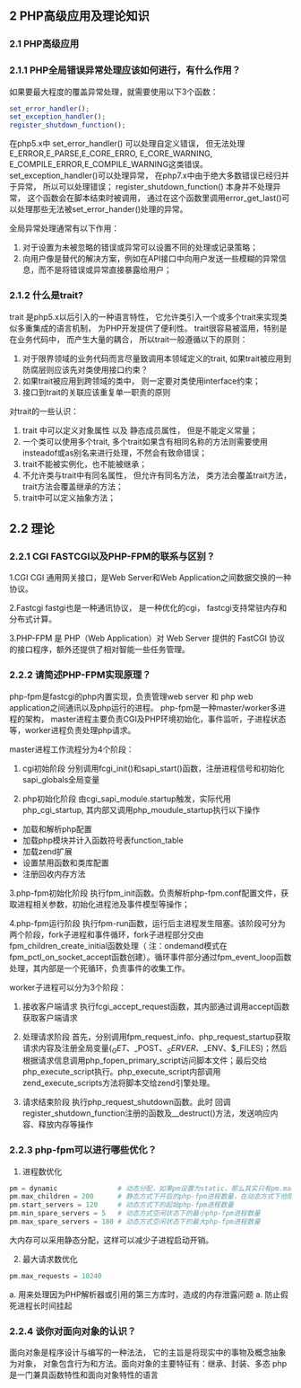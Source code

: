 ## 2 PHP高级应用及理论知识

### 2.1 PHP高级应用

### 2.1.1 PHP全局错误异常处理应该如何进行，有什么作用？
如果要最大程度的覆盖异常处理，就需要使用以下3个函数：
```php
set_error_handler();
set_exception_handler();
register_shutdown_function();
```
在php5.x中 set_error_handler() 可以处理自定义错误， 但无法处理E_ERROR,E_PARSE,E_CORE_ERRO, E_CORE_WARNING, E_COMPILE_ERROR,E_COMPILE_WARNING这类错误。
set_exception_handler()可以处理异常， 在php7.x中由于绝大多数错误已经归并于异常， 所以可以处理错误；
register_shutdown_function() 本身并不处理异常， 这个函数会在脚本结束时被调用， 通过在这个函数里调用error_get_last()可以处理那些无法被set_error_hander()处理的异常。

全局异常处理通常有以下作用：
1. 对于设置为未被忽略的错误或异常可以设置不同的处理或记录策略；
2. 向用户像是替代的解决方案，例如在API接口中向用户发送一些模糊的异常信息，而不是将错误或异常直接暴露给用户；

### 2.1.2 什么是trait?
trait 是php5.x以后引入的一种语言特性， 它允许类引入一个或多个trait来实现类似多重集成的语言机制， 为PHP开发提供了便利性。
trait很容易被滥用，特别是在业务代码中， 而产生大量的耦合， 所以trait一般遵循以下的原则：

1. 对于限界领域的业务代码而言尽量致调用本领域定义的trait, 如果trait被应用到防腐层则应该先对类使用接口约束？
2. 如果trait被应用到跨领域的类中， 则一定要对类使用interface约束；
3. 接口到trait的关联应该重复单一职责的原则

对trait的一些认识：
1. trait 中可以定义对象属性 以及 静态成员属性， 但是不能定义常量；
2. 一个类可以使用多个trait, 多个trait如果含有相同名称的方法则需要使用insteadof或as别名来进行处理，不然会有致命错误；
3. trait不能被实例化，也不能被继承；
4. 不允许类与trait中有同名属性， 但允许有同名方法， 类方法会覆盖trait方法， trait方法会覆盖继承的方法；
5. trait中可以定义抽象方法；

## 2.2 理论

### 2.2.1 CGI FASTCGI以及PHP-FPM的联系与区别？

1.CGI
CGI 通用网关接口，是Web Server和Web Application之间数据交换的一种协议。

2.Fastcgi
fastgi也是一种通讯协议， 是一种优化的cgi， fastcgi支持常驻内存和分布式计算。

3.PHP-FPM
是 PHP（Web Application）对 Web Server 提供的 FastCGI 协议的接口程序，额外还提供了相对智能一些任务管理。

### 2.2.2 请简述PHP-FPM实现原理？
php-fpm是fastcgi的php内置实现，负责管理web server 和 php web application之间通讯以及php运行的进程。
php-fpm是一种master/worker多进程的架构， master进程主要负责CGI及PHP环境初始化，事件监听，子进程状态等，worker进程负责处理php请求。

master进程工作流程分为4个阶段：
1. cgi初始阶段
分别调用fcgi_init()和sapi_start()函数，注册进程信号和初始化sapi_globals全局变量

2. php初始化阶段
由cgi_sapi_module.startup触发，实际代用php_cgi_startup, 其内部又调用php_moudule_startup执行以下操作
* 加载和解析php配置
* 加载php模块并计入函数符号表function_table
* 加载zend扩展
* 设置禁用函数和类库配置
* 注册回收内存方法

3.php-fpm初始化阶段
执行fpm_init函数。负责解析php-fpm.conf配置文件，获取进程相关参数，初始化进程池及事件模型等操作；

4.php-fpm运行阶段
执行fpm-run函数，运行后主进程发生阻塞。该阶段可分为两个阶段，fork子进程和事件循环，fork子进程部分交由fpm_children_create_initial函数处理（ 注：ondemand模式在fpm_pctl_on_socket_accept函数创建）。循环事件部分通过fpm_event_loop函数处理，其内部是一个死循环，负责事件的收集工作。

worker子进程可以分为3个阶段：
1. 接收客户端请求
执行fcgi_accept_request函数，其内部通过调用accept函数获取客户端请求

2. 处理请求阶段
首先，分别调用fpm_request_info、php_request_startup获取请求内容及注册全局变量($_GET、$_POST、$_SERVER、$_ENV、$_FILES)；然后根据请求信息调用php_fopen_primary_script访问脚本文件；最后交给php_execute_script执行。php_execute_script内部调用zend_execute_scripts方法将脚本交给zend引擎处理。

3. 请求结束阶段
执行php_request_shutdown函数。此时 回调register_shutdown_function注册的函数及__destruct()方法，发送响应内容、释放内存等操作

### 2.2.3 php-fpm可以进行哪些优化？
1. 进程数优化
```php
pm = dynamic               # 动态分配，如果pm设置为static，那么其实只有pm.max_children这个参数生效
pm.max_children = 200      # 静态方式下开启的php-fpm进程数量，在动态方式下他限定php-fpm的最大进程数
pm.start_servers = 120     # 动态方式下的起始php-fpm进程数量
pm.min_spare_servers = 5   # 动态方式空闲状态下的最小php-fpm进程数量
pm.max_spare_servers = 180 # 动态方式空闲状态下的最大php-fpm进程数量
```
大内存可以采用静态分配，这样可以减少子进程启动开销。 

2. 最大请求数优化
```php
pm.max_requests = 10240
```
a. 用来处理因为PHP解析器或引用的第三方库时，造成的内存泄露问题
a. 防止假死进程长时间挂起

### 2.2.4 谈你对面向对象的认识？

面向对象是程序设计与编写的一种法法， 它的主旨是将现实中的事物及概念抽象为对象， 对象包含行为和方法。面向对象的主要特征有：继承、封装、多态
php是一门兼具函数特性和面向对象特性的语言

### 